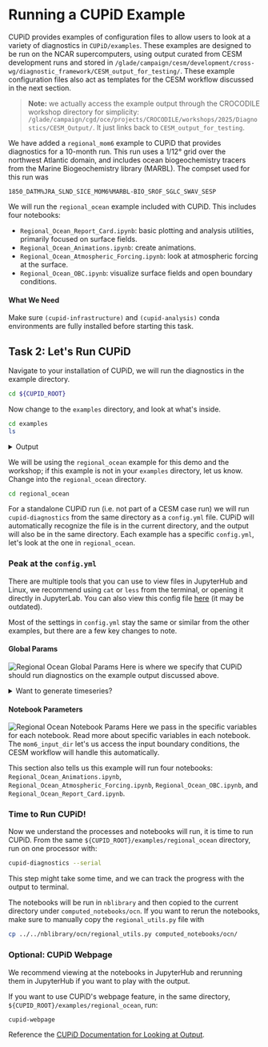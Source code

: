 # Running a CUPiD Example

CUPiD provides examples of configuration files to allow users to look at a variety of diagnostics in `CUPiD/examples`.
These examples are designed to be run on the NCAR supercomputers,
using output curated from CESM development runs and stored in `/glade/campaign/cesm/development/cross-wg/diagnostic_framework/CESM_output_for_testing/`. 
These example configuration files also act as templates for the CESM workflow discussed in the next section.

> **Note:** we actually access the example output through the CROCODILE workshop directory for simplicity: `/glade/campaign/cgd/oce/projects/CROCODILE/workshops/2025/Diagnostics/CESM_Output/`.
> It just links back to `CESM_output_for_testing`.

We have added a `regional_mom6` example to CUPiD that provides diagnostics for a 10-month run.
This run uses a 1/12° grid over the northwest Atlantic domain, and includes ocean biogeochemistry tracers from the Marine Biogeochemistry library (MARBL).
The compset used for this run was

```
1850_DATM%JRA_SLND_SICE_MOM6%MARBL-BIO_SROF_SGLC_SWAV_SESP
```

We will run the `regional_ocean` example included with CUPiD. This includes four notebooks:
- `Regional_Ocean_Report_Card.ipynb`: basic plotting and analysis utilities, primarily focused on surface fields.
- `Regional_Ocean_Animations.ipynb`: create animations.
- `Regional_Ocean_Atmospheric_Forcing.ipynb`: look at atmospheric forcing at the surface.
- `Regional_Ocean_OBC.ipynb`: visualize surface fields and open boundary conditions.

#### What We Need
Make sure `(cupid-infrastructure)` and `(cupid-analysis)` conda environments are fully installed before starting this task.

## Task 2: Let's Run CUPiD
Navigate to your installation of CUPiD, we will run the diagnostics in the example directory. 

```bash
cd ${CUPID_ROOT}
```

Now change to the `examples` directory, and look at what's inside.
```bash
cd examples
ls
```
<div class="alert alert-warning">  
<details>  

<summary>Output</summary><br>

```bash
additional_metrics  external_diag_packages  key_metrics  regional_ocean
```
</div>

We will be using the `regional_ocean` example for this demo and the workshop; if this example is not in your `examples` directory, let us know. 
Change into the `regional_ocean` directory. 
```bash
cd regional_ocean
```
For a standalone CUPiD run (i.e. not part of a CESM case run) we will run `cupid-diagnostics` from the same directory as a `config.yml` file. 
CUPiD will automatically recognize the file is in the current directory, and the output will also be in the same directory. Each example has a specific `config.yml`, let's look at the one in `regional_ocean`.

### Peak at the `config.yml`
There are multiple tools that you can use to view files in JupyterHub and Linux, we recommend using `cat` or `less` from the terminal, or opening it directly in JupyterLab. 
You can also view this config file [here](https://gist.github.com/AidanJanney/92e34fdae16bf993a57fac7112ab818c) (it may be outdated). 

Most of the settings in `config.yml` stay the same or similar from the other examples, but there are a few key changes to note.

#### Global Params
![Regional Ocean Global Params](../../images/CUPiD/standalone_global_params.png)
Here is where we specify that CUPiD should run diagnostics on the example output discussed above. 

<div class="alert alert-warning">  
<details>  

<summary>Want to generate timeseries?</summary><br>

Note that the timeseries output directory `ts_dir` is not instantiated. 
You are able to create timeseries files, but you are not able to save them to the `CESM_output_dir` as you normally would because we only have read permissions there. 

If you want to run the timeseries tool, set `ts_dir: /glade/derecho/scratch/USERNAME/archive` or another directory 
(you can check what your username is with `echo ${USER}` in the terminal).

**Not recommended this for this example; it contains multiple terabytes of output.**
</div>

#### Notebook Parameters
![Regional Ocean Notebook Params](../../images/CUPiD/standalone_nb_params.png)
Here we pass in the specific variables for each notebook. Read more about specific variables in each notebook. The `mom6_input_dir` let's us access the input boundary conditions, the CESM workflow will handle this automatically.

This section also tells us this example will run four notebooks: 
`Regional_Ocean_Animations.ipynb`,
`Regional_Ocean_Atmospheric_Forcing.ipynb`,
`Regional_Ocean_OBC.ipynb`, and
`Regional_Ocean_Report_Card.ipynb`.

### Time to Run CUPiD!
Now we understand the processes and notebooks will run, it is time to run CUPiD. From the same `${CUPID_ROOT}/examples/regional_ocean` directory, run on one processor with:
```bash
cupid-diagnostics --serial
```
This step might take some time, and we can track the progress with the output to terminal.

The notebooks will be run in `nblibrary` and then copied to the current directory under `computed_notebooks/ocn`. If you want to rerun the notebooks, make sure to manually copy the `regional_utils.py` file with
```bash
cp ../../nblibrary/ocn/regional_utils.py computed_notebooks/ocn/
```

### Optional: CUPiD Webpage
We recommend viewing at the notebooks in JupyterHub and rerunning them in JupyterHub if you want to play with the output. 

If you want to use CUPiD's webpage feature, in the same directory, `${CUPID_ROOT}/examples/regional_ocean`, run:
```bash
cupid-webpage
```

Reference the [CUPiD Documentation for Looking at Output](https://ncar.github.io/CUPiD/ncar_tips.html#looking-at-output).